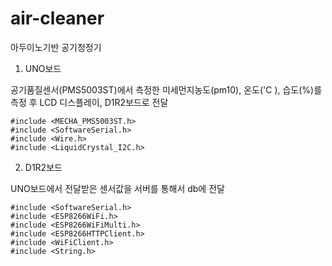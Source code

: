 # air-cleaner
아두이노기반 공기청정기

1. UNO보드
   
공기품질센서(PMS5003ST)에서 측정한 미세먼지농도(pm10), 온도('C ), 습도(%)를 측정 후 LCD 디스플레이, D1R2보드로 전달
```
#include <MECHA_PMS5003ST.h>
#include <SoftwareSerial.h>
#include <Wire.h>
#include <LiquidCrystal_I2C.h>
```

2. D1R2보드
   
UNO보드에서 전달받은 센서값을 서버를 통해서 db에 전달
```
#include <SoftwareSerial.h>
#include <ESP8266WiFi.h>
#include <ESP8266WiFiMulti.h>
#include <ESP8266HTTPClient.h>
#include <WiFiClient.h>
#include <String.h>
```
